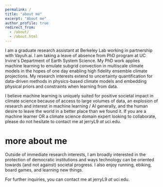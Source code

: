 ```yaml
---
permalink: /
title: "about me"
excerpt: "About me"
author_profile: true
redirect_from: 
  - /about/
  - /about.html
---
```


I am a graduate research assistant at Berkeley Lab working in partnership with Vayuh.ai. I am taking a leave of absence from PhD program at UC Irvine's Department of Earth System Science. My PhD work applies machine learning to emulate subgrid convection in multiscale climate models in the hopes of one day enabling high fidelity ensemble climate projections. My research interests extend to uncertainty quantification for data-driven methods in physics-based climate models and embedding physical priors and constraints when learning from data.

I believe machine learning is uniquely suited for positive societal impact in climate science because of access to large volumes of data, an explosion of research and interest in machine learning / AI generally, and the human desire to leave the world in a better place than we found it. If you are a machine learner OR a climate science domain expert looking to collaborate, please do not hesitate to contact me at jerryL9 _at_ uci.edu. 

more about me
======
Outside of immediate research interests, I am broadly interested in the protection of democratic institutions and ways technology can be oriented towards (and not against) societal progress. I also enjoy running, ebiking, board games, and learning new things.

For further inquiries, you can contact me at jerryL9 _at_ uci.edu. 
